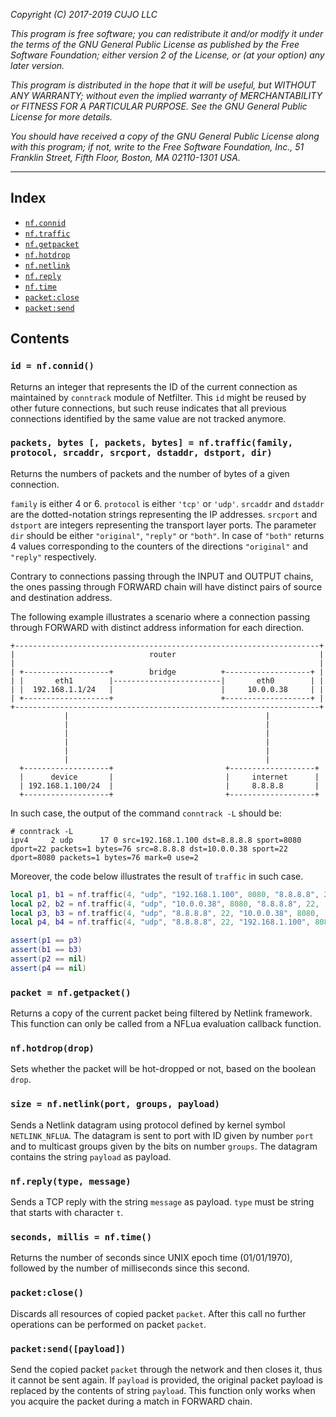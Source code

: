 _Copyright (C) 2017-2019  CUJO LLC_

_This program is free software; you can redistribute it and/or modify_
_it under the terms of the GNU General Public License as published by_
_the Free Software Foundation; either version 2 of the License, or_
_(at your option) any later version._

_This program is distributed in the hope that it will be useful,_
_but WITHOUT ANY WARRANTY; without even the implied warranty of_
_MERCHANTABILITY or FITNESS FOR A PARTICULAR PURPOSE.  See the_
_GNU General Public License for more details._

_You should have received a copy of the GNU General Public License along_
_with this program; if not, write to the Free Software Foundation, Inc.,_
_51 Franklin Street, Fifth Floor, Boston, MA 02110-1301 USA._
- - -

Index
-----

- [`nf.connid`](#id--nfconnid)
- [`nf.traffic`](#packets-bytes--packets-bytes--nftrafficfamily-protocol-srcaddr-srcport-dstaddr-dstport-dir)
- [`nf.getpacket`](#packet--nfgetpacket)
- [`nf.hotdrop`](#nfhotdropdrop)
- [`nf.netlink`](#size--nfnetlinkport-groups-payload)
- [`nf.reply`](#nfreplytype-message)
- [`nf.time`](#seconds-millis--nftime)
- [`packet:close`](#packetclose)
- [`packet:send`](#packetsendpayload)

Contents
--------

### `id = nf.connid()`

Returns an integer that represents the ID of the current connection as maintained by `conntrack` module of Netfilter.
This `id` might be reused by other future connections, but such reuse indicates that all previous connections identified by the same value are not tracked anymore.

### `packets, bytes [, packets, bytes] = nf.traffic(family, protocol, srcaddr, srcport, dstaddr, dstport, dir)`

Returns the numbers of packets and the number of bytes of a given connection.

`family` is either 4 or 6.
`protocol` is either `'tcp'` or `'udp'`.
`srcaddr` and `dstaddr` are the dotted-notation strings representing the IP addresses.
`srcport` and `dstport` are integers representing the transport layer ports.
The parameter `dir` should be either `"original"`, `"reply"` or `"both"`.
In case of `"both"` returns 4 values corresponding to the counters of the directions `"original"` and `"reply"` respectively.

Contrary to connections passing through the INPUT and OUTPUT chains, the ones passing through FORWARD chain will have distinct pairs of source and destination address.

The following example illustrates a scenario where a connection passing through FORWARD with distinct address information for each direction.

```
+--------------------------------------------------------------------+
|                              router                                |
|                                                                    |
| +-------------------+        bridge          +-------------------+ |
| |       eth1        |------------------------|       eth0        | |
| |  192.168.1.1/24   |                        |     10.0.0.38     | |
| +-------------------+                        +-------------------+ |
+--------------------------------------------------------------------+
            |                                            |            
            |                                            |            
            |                                            |            
            |                                            |            
            |                                            |            
            |                                            |            
  +-------------------+                         +-------------------+
  |      device       |                         |     internet      |
  | 192.168.1.100/24  |                         |     8.8.8.8       |
  +-------------------+                         +-------------------+

```

In such case, the output of the command `conntrack -L` should be:

```
# conntrack -L
ipv4     2 udp      17 0 src=192.168.1.100 dst=8.8.8.8 sport=8080 dport=22 packets=1 bytes=76 src=8.8.8.8 dst=10.0.0.38 sport=22 dport=8080 packets=1 bytes=76 mark=0 use=2
```

Moreover, the code below illustrates the result of `traffic` in such case.

```lua
local p1, b1 = nf.traffic(4, "udp", "192.168.1.100", 8080, "8.8.8.8", 22, 'original')
local p2, b2 = nf.traffic(4, "udp", "10.0.0.38", 8080, "8.8.8.8", 22, 'original')
local p3, b3 = nf.traffic(4, "udp", "8.8.8.8", 22, "10.0.0.38", 8080, 'reply')
local p4, b4 = nf.traffic(4, "udp", "8.8.8.8", 22, "192.168.1.100", 8080, 'reply')

assert(p1 == p3)
assert(b1 == b3)
assert(p2 == nil)
assert(p4 == nil)
```

### `packet = nf.getpacket()`

Returns a copy of the current packet being filtered by Netlink framework.
This function can only be called from a NFLua evaluation callback function.

### `nf.hotdrop(drop)`

Sets whether the packet will be hot-dropped or not, based on the boolean `drop`.

### `size = nf.netlink(port, groups, payload)`

Sends a Netlink datagram using protocol defined by kernel symbol `NETLINK_NFLUA`.
The datagram is sent to port with ID given by number `port` and to multicast groups given by the bits on number `groups`.
The datagram contains the string `payload` as payload.

### `nf.reply(type, message)`

Sends a TCP reply with the string `message` as payload.
`type` must be string that starts with character `t`.

### `seconds, millis = nf.time()`

Returns the number of seconds since UNIX epoch time (01/01/1970), followed by the number of milliseconds since this second.

### `packet:close()`

Discards all resources of copied packet `packet`.
After this call no further operations can be performed on packet `packet`.

### `packet:send([payload])`

Send the copied packet `packet` through the network and then closes it, thus it cannot be sent again.
If `payload` is provided, the original packet payload is replaced by the contents of string `payload`.
This function only works when you acquire the packet during a match in FORWARD chain.
